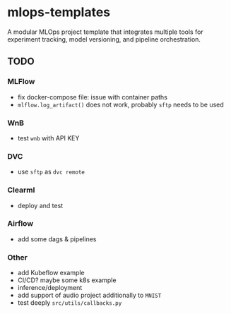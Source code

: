 # mlops-templates
A modular MLOps project template that integrates multiple tools for experiment tracking, model versioning, and pipeline orchestration.

## TODO
### MLFlow
- fix docker-compose file: issue with container paths
- `mlflow.log_artifact()` does not work, probably `sftp` needs to be used
### WnB
- test `wnb` with API KEY
### DVC
- use `sftp` as `dvc remote`
### Clearml
- deploy and test
### Airflow
- add some dags & pipelines
### Other
- add Kubeflow example
- CI/CD? maybe some k8s example
- inference/deployment
- add support of audio project additionally to `MNIST`
- test deeply `src/utils/callbacks.py`